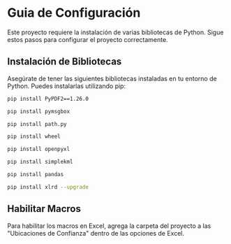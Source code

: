# Guia de Configuración

Este proyecto requiere la instalación de varias bibliotecas de Python. Sigue estos pasos para configurar el proyecto correctamente.


## Instalación de Bibliotecas

Asegúrate de tener las siguientes bibliotecas instaladas en tu entorno de Python. Puedes instalarlas utilizando pip:

```bash
pip install PyPDF2==1.26.0

pip install pymsgbox

pip install path.py

pip install wheel

pip install openpyxl

pip install simplekml

pip install pandas

pip install xlrd --upgrade
```


## Habilitar Macros

Para habilitar los macros en Excel, agrega la carpeta del proyecto a las "Ubicaciones de Confianza" dentro de las opciones de Excel.
